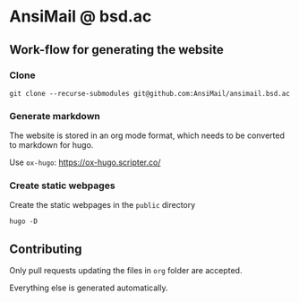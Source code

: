 # AnsiMail @ bsd.ac

## Work-flow for generating the website

### Clone

```
git clone --recurse-submodules git@github.com:AnsiMail/ansimail.bsd.ac
```

### Generate markdown

The website is stored in an org mode format, which needs to be converted to markdown for hugo.

Use `ox-hugo`: https://ox-hugo.scripter.co/

### Create static webpages

Create the static webpages in the `public` directory
```
hugo -D
```

## Contributing

Only pull requests updating the files in `org` folder are accepted.

Everything else is generated automatically.
